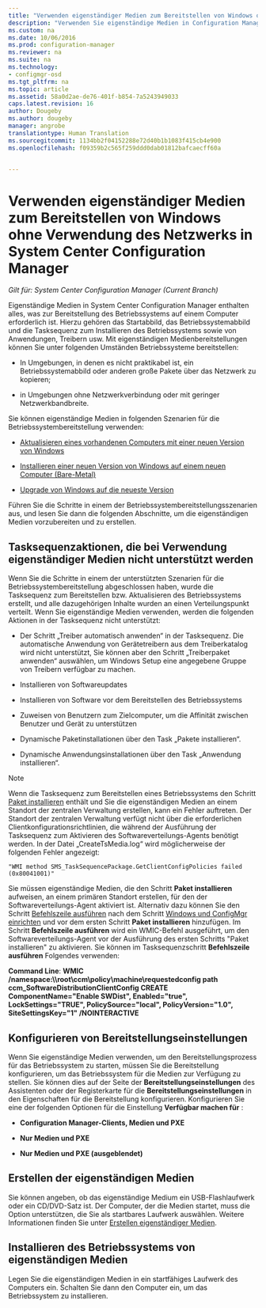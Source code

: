 ```yaml
---
title: "Verwenden eigenständiger Medien zum Bereitstellen von Windows ohne Verwendung des Netzwerks | System Center Configuration Manager"
description: "Verwenden Sie eigenständige Medien in Configuration Manager zum Bereitstellen von Betriebssystemen, bei denen die Bandbreite eingeschränkt ist, oder als eine Option zum Auffrischen, Installieren oder Upgraden von Computern."
ms.custom: na
ms.date: 10/06/2016
ms.prod: configuration-manager
ms.reviewer: na
ms.suite: na
ms.technology:
- configmgr-osd
ms.tgt_pltfrm: na
ms.topic: article
ms.assetid: 58a0d2ae-de76-401f-b854-7a5243949033
caps.latest.revision: 16
author: Dougeby
ms.author: dougeby
manager: angrobe
translationtype: Human Translation
ms.sourcegitcommit: 1134bb2f04152288e72d40b1b1083f415cb4e900
ms.openlocfilehash: f09359b2c565f259ddd0dab01812bafcaecff60a


---
```

# <a name="use-stand-alone-media-to-deploy-windows-without-using-the-network-in-system-center-configuration-manager"></a>Verwenden eigenständiger Medien zum Bereitstellen von Windows ohne Verwendung des Netzwerks in System Center Configuration Manager

*Gilt für: System Center Configuration Manager (Current Branch)*

Eigenständige Medien in System Center Configuration Manager enthalten alles, was zur Bereitstellung des Betriebssystems auf einem Computer erforderlich ist. Hierzu gehören das Startabbild, das Betriebssystemabbild und die Tasksequenz zum Installieren des Betriebssystems sowie von Anwendungen, Treibern usw. Mit eigenständigen Medienbereitstellungen können Sie unter folgenden Umständen Betriebssysteme bereitstellen:  

-   In Umgebungen, in denen es nicht praktikabel ist, ein Betriebssystemabbild oder anderen große Pakete über das Netzwerk zu kopieren;  

-   in Umgebungen ohne Netzwerkverbindung oder mit geringer Netzwerkbandbreite.  

Sie können eigenständige Medien in folgenden Szenarien für die Betriebssystembereitstellung verwenden:  

-   [Aktualisieren eines vorhandenen Computers mit einer neuen Version von Windows](refresh-an-existing-computer-with-a-new-version-of-windows.md)  

-   [Installieren einer neuen Version von Windows auf einem neuen Computer (Bare-Metal)](install-new-windows-version-new-computer-bare-metal.md)  

-   [Upgrade von Windows auf die neueste Version](upgrade-windows-to-the-latest-version.md)  

 Führen Sie die Schritte in einem der Betriebssystembereitstellungsszenarien aus, und lesen Sie dann die folgenden Abschnitte, um die eigenständigen Medien vorzubereiten und zu erstellen.  

## <a name="task-sequence-actions-not-supported-when-using-stand-alone-media"></a>Tasksequenzaktionen, die bei Verwendung eigenständiger Medien nicht unterstützt werden  
 Wenn Sie die Schritte in einem der unterstützten Szenarien für die Betriebssystembereitstellung abgeschlossen haben, wurde die Tasksequenz zum Bereitstellen bzw. Aktualisieren des Betriebssystems erstellt, und alle dazugehörigen Inhalte wurden an einen Verteilungspunkt verteilt. Wenn Sie eigenständige Medien verwenden, werden die folgenden Aktionen in der Tasksequenz nicht unterstützt:  

-   Der Schritt „Treiber automatisch anwenden“ in der Tasksequenz. Die automatische Anwendung von Gerätetreibern aus dem Treiberkatalog wird nicht unterstützt, Sie können aber den Schritt „Treiberpaket anwenden“ auswählen, um Windows Setup eine angegebene Gruppe von Treibern verfügbar zu machen.  

-   Installieren von Softwareupdates  

-   Installieren von Software vor dem Bereitstellen des Betriebssystems  

-   Zuweisen von Benutzern zum Zielcomputer, um die Affinität zwischen Benutzer und Gerät zu unterstützen  

-   Dynamische Paketinstallationen über den Task „Pakete installieren“.  

-   Dynamische Anwendungsinstallationen über den Task „Anwendung installieren“.  

> [!NOTE]  
>  Wenn die Tasksequenz zum Bereitstellen eines Betriebssystems den Schritt [Paket installieren](../understand/task-sequence-steps.md#BKMK_InstallPackage) enthält und Sie die eigenständigen Medien an einem Standort der zentralen Verwaltung erstellen, kann ein Fehler auftreten. Der Standort der zentralen Verwaltung verfügt nicht über die erforderlichen Clientkonfigurationsrichtlinien, die während der Ausführung der Tasksequenz zum Aktivieren des Softwareverteilungs-Agents benötigt werden. In der Datei „CreateTsMedia.log“ wird möglicherweise der folgenden Fehler angezeigt:  
>   
>  `"WMI method SMS_TaskSequencePackage.GetClientConfigPolicies failed (0x80041001)"`
>   
>  Sie müssen eigenständige Medien, die den Schritt **Paket installieren** aufweisen, an einem primären Standort erstellen, für den der Softwareverteilungs-Agent aktiviert ist. Alternativ dazu können Sie den Schritt [Befehlszeile ausführen](../understand/task-sequence-steps.md#BKMK_RunCommandLine) nach dem Schritt [Windows und ConfigMgr einrichten](../understand/task-sequence-steps.md#BKMK_SetupWindowsandConfigMgr) und vor dem ersten Schritt **Paket installieren** hinzufügen. Im Schritt **Befehlszeile ausführen** wird ein WMIC-Befehl ausgeführt, um den Softwareverteilungs-Agent vor der Ausführung des ersten Schritts "Paket installieren" zu aktivieren. Sie können im Tasksequenzschritt **Befehlszeile ausführen** Folgendes verwenden:  
>   
>  **Command Line**: **WMIC /namespace:\\\root\ccm\policy\machine\requestedconfig path ccm_SoftwareDistributionClientConfig CREATE ComponentName="Enable SWDist", Enabled="true", LockSettings="TRUE", PolicySource="local", PolicyVersion="1.0", SiteSettingsKey="1" /NOINTERACTIVE**  

## <a name="configure-deployment-settings"></a>Konfigurieren von Bereitstellungseinstellungen  
 Wenn Sie eigenständige Medien verwenden, um den Bereitstellungsprozess für das Betriebssystem zu starten, müssen Sie die Bereitstellung konfigurieren, um das Betriebssystem für die Medien zur Verfügung zu stellen. Sie können dies auf der Seite der **Bereitstellungseinstellungen** des Assistenten oder der Registerkarte für die **Bereitstellungseinstellungen** in den Eigenschaften für die Bereitstellung konfigurieren.  Konfigurieren Sie eine der folgenden Optionen für die Einstellung **Verfügbar machen für** :  

-   **Configuration Manager-Clients, Medien und PXE**  

-   **Nur Medien und PXE**  

-   **Nur Medien und PXE (ausgeblendet)**  

## <a name="create-the-stand-alone-media"></a>Erstellen der eigenständigen Medien  
 Sie können angeben, ob das eigenständige Medium ein USB-Flashlaufwerk oder ein CD/DVD-Satz ist. Der Computer, der die Medien startet, muss die Option unterstützen, die Sie als startbares Laufwerk auswählen. Weitere Informationen finden Sie unter [Erstellen eigenständiger Medien](create-stand-alone-media.md).  

## <a name="install-the-operating-system-from-stand-alone-media"></a>Installieren des Betriebssystems von eigenständigen Medien  
 Legen Sie die eigenständigen Medien in ein startfähiges Laufwerk des Computers ein. Schalten Sie dann den Computer ein, um das Betriebssystem zu installieren.  



<!--HONumber=Nov16_HO1-->


